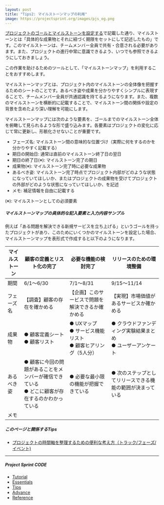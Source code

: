 ```yaml
---
layout: post
title: "Tips2: マイルストーンマップの利用"
image: https://projectsprint.org/images/pjs_og.png
---
```


[プロジェクトのゴールとマイルストーンを設定する](../tutorial/section2-1.md)で記載した通り、マイルストーンとは「具体的な成果物とそれに紐づく期限をセットにして記述したもの」です。このマイルストーンは、チームメンバー全員で共有・合意される必要があります。また、プロジェクトの進行中常に意識できるよう、いつでも参照できるようにしておきましょう。

この作業を助けるためのツールとして、「マイルストーンマップ」を利用することをおすすめします。

マイルストーンマップとは、プロジェクト内のマイルストーンの全体像を把握するためのシートのことです。あるべき姿や成果を分かりやすくシンプルに表現することで、チームメンバー全員が共通認識を持てるようになります。また、複数のマイルストーンを横断的に記載することで、マイルストーン間の関係や設定の背景を含めたより深い理解を可能にします。

マイルストーンマップには次のような要素を、ゴールまでのマイルストーン全体を俯瞰して見られるような形で盛り込みます。各要素はプロジェクトの変化に応じて常に更新し、形骸化させないことが重要です。

  - フェーズ名: マイルストーン間の意味的な位置づけ（実際に何をするのかを分かりやすく記載する）
  - 期日の開始日: 通常は直前のマイルストーン終了日の翌日
  - 期日の終了日(※): マイルストーン完了の期日
  - 成果物(※): マイルストーン完了時に必要な成果物
  - あるべき姿: マイルストーン完了時点でプロジェクト内部がどのような状態になっていてほしいか、またはプロジェクトの成果物を受けてプロジェクトの外部がどのような状態になっていてほしいか、を記述
  - メモ: 補足情報を自由に記載する

(※): マイルストーンとしての必須要素

##### マイルストーンマップの具体的な記入要素と入力内容サンプル

例えば「ある問題を解決できる新規サービスを立ち上げる」というゴールを持ったプロジェクトがあり、このためにいくつかのマイルストーンを設定した場合、マイルストーンマップを表形式で作成すると以下のようになります。

 マイルストーン |顧客の定義とリスト化の完了 |必要な機能の検討完了 |リリースのための環境整備
--|---|---|--
期間  |6/1〜6/30 |7/1〜8/31 |9/15〜11/14   
フェーズ名  | 【調査】顧客の存在を確かめる   |【企画】このサービスで問題を解決できるか確かめる    |【実現】市場価値があるサービスか確かめる   
成果物  |● 顧客定義シート<br>● 顧客リスト   |● UXマップ <br>● サービス機能リスト <br>● 顧客ヒアリング（5人分）    |● クラウドファンディング実験結果まとめ <br>● ユーザーアンケート   
あるべき姿  |● 顧客に今回の問題があることをメンバーが確信できている<br>● どこに顧客が存在するのかわかっている  |● 必要な最小限の機能が把握できている | ● 次のステップとしてリリースできる機能の範囲が決まっている  
メモ  |    |    |   

##### このページと関係するTips
- [プロジェクトの時間軸を整理するための便利な考え方（トラック/フェーズ/イベント)](../tips/tips1.md)

---

##### Project Sprint CODE
- [Tutorial](../tutorial/index.md)
- [Essentials](../essentials.md)
- [Tips](../tips/index.md)
- [Advance](../advance.md)
- [Reference](../reference.md)
